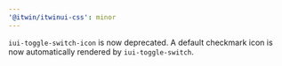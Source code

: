 ```yaml
---
'@itwin/itwinui-css': minor
---
```


`iui-toggle-switch-icon` is now deprecated. A default checkmark icon is now automatically rendered by `iui-toggle-switch`.
